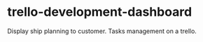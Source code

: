 trello-development-dashboard
============================

Display ship planning to customer. Tasks management on a trello.

